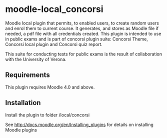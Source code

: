 moodle-local_concorsi
=========================
Moodle local plugin that permits, to enabled users, to create random users and enrol them to current course.
It generates, and stores as Moodle file  if needed, a pdf file with all credentials created.
This plugin is intended to use in public exams and is part of concorsi plugin suite:
Concorsi Theme, Concorsi local plugin and Concorsi quiz report.

This suite for conducting tests for public exams is the result of collaboration with the University of Verona.

Requirements
------------

This plugin requires Moodle 4.0 and above.

Installation
------------

Install the plugin to folder
/local/concorsi

See http://docs.moodle.org/en/Installing_plugins for details on installing Moodle plugins
